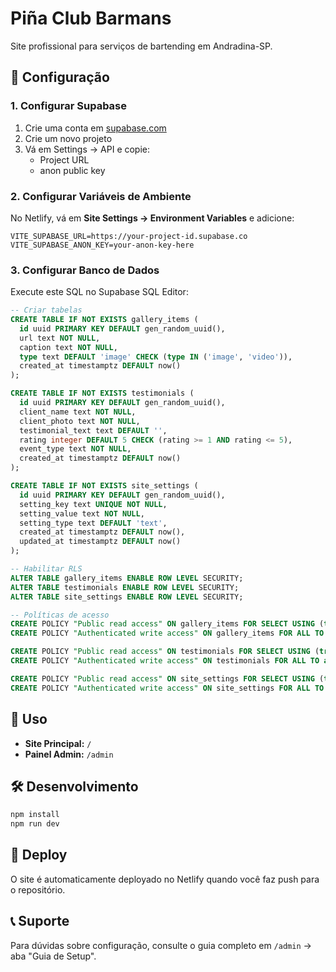 # Piña Club Barmans

Site profissional para serviços de bartending em Andradina-SP.

## 🚀 Configuração

### 1. Configurar Supabase

1. Crie uma conta em [supabase.com](https://supabase.com)
2. Crie um novo projeto
3. Vá em Settings → API e copie:
   - Project URL
   - anon public key

### 2. Configurar Variáveis de Ambiente

No Netlify, vá em **Site Settings → Environment Variables** e adicione:

```
VITE_SUPABASE_URL=https://your-project-id.supabase.co
VITE_SUPABASE_ANON_KEY=your-anon-key-here
```

### 3. Configurar Banco de Dados

Execute este SQL no Supabase SQL Editor:

```sql
-- Criar tabelas
CREATE TABLE IF NOT EXISTS gallery_items (
  id uuid PRIMARY KEY DEFAULT gen_random_uuid(),
  url text NOT NULL,
  caption text NOT NULL,
  type text DEFAULT 'image' CHECK (type IN ('image', 'video')),
  created_at timestamptz DEFAULT now()
);

CREATE TABLE IF NOT EXISTS testimonials (
  id uuid PRIMARY KEY DEFAULT gen_random_uuid(),
  client_name text NOT NULL,
  client_photo text NOT NULL,
  testimonial_text text DEFAULT '',
  rating integer DEFAULT 5 CHECK (rating >= 1 AND rating <= 5),
  event_type text NOT NULL,
  created_at timestamptz DEFAULT now()
);

CREATE TABLE IF NOT EXISTS site_settings (
  id uuid PRIMARY KEY DEFAULT gen_random_uuid(),
  setting_key text UNIQUE NOT NULL,
  setting_value text NOT NULL,
  setting_type text DEFAULT 'text',
  created_at timestamptz DEFAULT now(),
  updated_at timestamptz DEFAULT now()
);

-- Habilitar RLS
ALTER TABLE gallery_items ENABLE ROW LEVEL SECURITY;
ALTER TABLE testimonials ENABLE ROW LEVEL SECURITY;
ALTER TABLE site_settings ENABLE ROW LEVEL SECURITY;

-- Políticas de acesso
CREATE POLICY "Public read access" ON gallery_items FOR SELECT USING (true);
CREATE POLICY "Authenticated write access" ON gallery_items FOR ALL TO authenticated USING (true);

CREATE POLICY "Public read access" ON testimonials FOR SELECT USING (true);
CREATE POLICY "Authenticated write access" ON testimonials FOR ALL TO authenticated USING (true);

CREATE POLICY "Public read access" ON site_settings FOR SELECT USING (true);
CREATE POLICY "Authenticated write access" ON site_settings FOR ALL TO authenticated USING (true);
```

## 📱 Uso

- **Site Principal:** `/`
- **Painel Admin:** `/admin`

## 🛠️ Desenvolvimento

```bash
npm install
npm run dev
```

## 🚀 Deploy

O site é automaticamente deployado no Netlify quando você faz push para o repositório.

## 📞 Suporte

Para dúvidas sobre configuração, consulte o guia completo em `/admin` → aba "Guia de Setup".